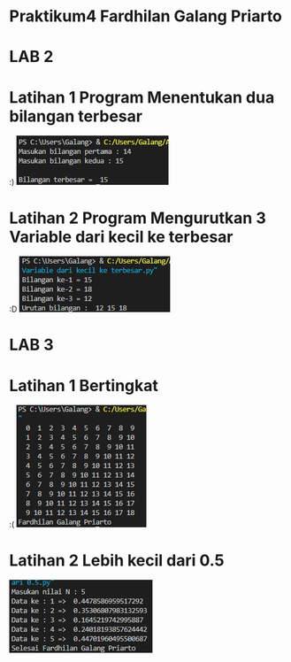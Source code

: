 # Praktikum4 Fardhilan Galang Priarto
# LAB 2
# Latihan 1 Program Menentukan dua bilangan terbesar
:)
![Gambar1](gambar/latihan1.png)
# Latihan 2 Program Mengurutkan 3 Variable dari kecil ke terbesar
:D
![Gambar1](gambar/latihan2.png)
# LAB 3
# Latihan 1 Bertingkat
:(
![Gambar1](gambar/latihan3.png)
# Latihan 2 Lebih kecil dari 0.5
![Gambar1](gambar/latihan4.png)
